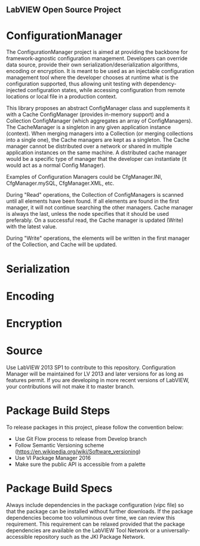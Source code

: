 ## LabVIEW Open Source Project

# ConfigurationManager
The ConfigurationManager project is aimed at providing the backbone for framework-agnostic configuration management. Developers can override data source, provide their own serialization/deserialization algorithms, encoding or encryption. It is meant to be used as an injectable configuration management tool where the developer chooses at runtime what is the configuration supported, thus allowing unit testing with dependency-injected configuration states, while accessing configuration from remote locations or local file in a production context.

This library proposes an abstract ConfigManager class and supplements it with a Cache ConfigManager (provides in-memory support) and a Collection ConfigManager (which aggregates an array of ConfigManagers). The CacheManager is a singleton in any given application instance (context). When merging managers into a Collection (or merging collections into a single one), the Cache managers are kept as a singleton. The Cache manager cannot be distributed over a network or shared in multiple application instances on the same machine. A distributed cache manager would be a specific type of manager that the developer can instantiate (it would act as a normal Config Manager). 

Examples of Configuration Managers could be CfgManager.INI, CfgManager.mySQL, CfgManager.XML, etc.

During "Read" operations, the Collection of ConfigManagers is scanned until all elements have been found. If all elements are found in the first manager, it will not continue searching the other managers. Cache manager is always the last, unless the node specifies that it should be used preferably. On a successful read, the Cache manager is updated (Write) with the latest value.

During "Write" operations, the elements will be written in the first manager of the Collection, and Cache will be updated.

# Serialization

# Encoding

# Encryption


# Source
Use LabVIEW 2013 SP1 to contribute to this repository. Configuration Manager will be maintained for LV 2013 and later versions for as long as features permit. If you are developing in more recent versions of LabVIEW, your contributions will not make it to master branch.

# Package Build Steps
To release packages in this project, please follow the convention below:

- Use Git Flow process to release from Develop branch
- Follow Semantic Versioning scheme (https://en.wikipedia.org/wiki/Software_versioning)
- Use VI Package Manager 2016
- Make sure the public API is accessible from a palette

# Package Build Specs
Always include dependencies in the package configuration (vipc file) so that the package can be installed without further downloads. If the package dependencies become too voluminous over time, we can review this requirement. This requirement can be relaxed provided that the package dependencies are available on the LabVIEW Tool Network or a universally-accessible repository such as the JKI Package Network.
